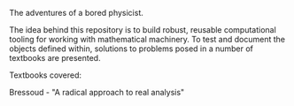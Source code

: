 The adventures of a bored physicist.

The idea behind this repository is to build robust, reusable computational tooling for
working with mathematical machinery. To test and document the objects defined within,
solutions to problems posed in a number of textbooks are presented.

Textbooks covered:

Bressoud - "A radical approach to real analysis"
